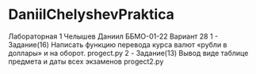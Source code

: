 
# DaniilChelyshevPraktica
Лабораторная 1 Челышев Даниил ББМО-01-22
Вариант 28 
1 - Задание(16) Написать функцию перевода курса валют «рубли в доллары» и на оборот. progect.py 
2 - Задание(13) Вывод виде таблице предмета и даты всех экзаменов progect2.py
